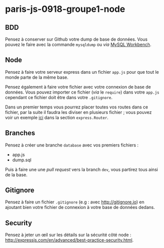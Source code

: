 # paris-js-0918-groupe1-node

## BDD

Pensez à conserver sur Github votre dump de base de données.
Vous pouvez le faire avec la commande `mysqldump` ou _via_ [MySQL Workbench](https://www.mysql.com/fr/products/workbench/).

## Node

Pensez à faire votre serveur express dans un fichier `app.js` pour que tout le monde parte de la même base. 

Pensez également à faire votre fichier avec votre connexion de base de données. Vous pouvez importer ce fichier (_via_ le `require`) dans votre `app.js` cependant ce fichier doit être dans votre `.gitignore`. 

Dans un premier temps vous pourrez placer toutes vos routes dans ce fichier, par la suite il faudra les diviser en plusieurs fichier ; vous pouvez voir un exemple [ici](http://expressjs.com/en/guide/routing.html) dans la section `express.Router`. 

## Branches

Pensez à créer une branche `database` avec vos premiers fichiers :
* app.js 
* dump.sql 

Puis à faire une une _pull_ _request_ vers la branch `dev`, vous partirez tous ainsi de la base.

## Gitignore

Pensez à faire un fichier `.gitignore` (e.g : avec http://gitignore.io) en ajoutant bien votre fichier de connexion à votre base de données dedans. 

## Security 

Pensez à jeter un œil sur les détails sur la sécurité côté node : http://expressjs.com/en/advanced/best-practice-security.html. 
